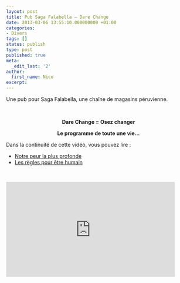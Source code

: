 ```yaml
---
layout: post
title: Pub Saga Falabella – Dare Change
date: 2013-03-06 13:55:10.000000000 +01:00
categories:
- Divers
tags: []
status: publish
type: post
published: true
meta:
  _edit_last: '2'
author:
  first_name: Nico
excerpt:
---
```

<p>Une pub pour Saga Falabella, une chaîne de magasins péruvienne.</p>
<p>&nbsp;</p>
<p style="text-align: center;"><strong>Dare Change = Osez changer</strong></p>
<p style="text-align: center;"><strong>Le programme de toute une vie...</strong></p>
<p>Dans la continuité de cette vidéo, vous pouvez lire :</p>
<ul>
<li><a href="http://hypnodingues.org/archives/960">Notre peur la plus profonde</a></li>
<li><a href="http://hypnodingues.org/archives/953">Les règles pour être humain</a></li>
</ul>
<p>&nbsp;</p>
<p><iframe src="http://www.youtube.com/embed/DflZi_lLSo8" height="259" width="460" allowfullscreen="" frameborder="0"></iframe></p>
